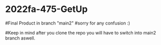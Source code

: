 # 2022fa-475-GetUp
#Final Product in branch "main2"
#sorry for any confusion :)

#Keep in mind after you clone the repo you will have to switch into main2 branch aswell.
